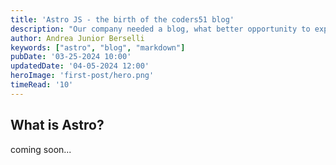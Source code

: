 ```yaml
---
title: 'Astro JS - the birth of the coders51 blog'
description: "Our company needed a blog, what better opportunity to experiment with Astro? Let's see how it was made and why we chose this SSG"
author: Andrea Junior Berselli
keywords: ["astro", "blog", "markdown"]
pubDate: '03-25-2024 10:00'
updatedDate: '04-05-2024 12:00'
heroImage: 'first-post/hero.png'
timeRead: '10'
---
```


## What is Astro?

coming soon...
